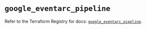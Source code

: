 # `google_eventarc_pipeline`

Refer to the Terraform Registry for docs: [`google_eventarc_pipeline`](https://registry.terraform.io/providers/hashicorp/google/6.49.1/docs/resources/eventarc_pipeline).
